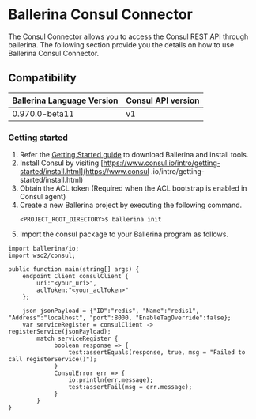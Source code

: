 # Ballerina Consul Connector

The Consul Connector allows you to access the Consul REST API through ballerina. 
The following section provide you the details on how to use Ballerina Consul Connector.

## Compatibility
| Ballerina Language Version | Consul API version  |
| ------------- | -----|
| 0.970.0-beta11 | v1 |

### Getting started
1. Refer the [Getting Started guide](https://ballerina.io/learn/getting-started/) to download Ballerina and install tools.
2. Install Consul by visiting [https://www.consul.io/intro/getting-started/install.html](https://www.consul
   .io/intro/getting-started/install.html)
3. Obtain the ACL token (Required when the ACL bootstrap is enabled in Consul agent)
4. Create a new Ballerina project by executing the following command.
    ```ballerina
    <PROJECT_ROOT_DIRECTORY>$ ballerina init
    ```
5. Import the consul package to your Ballerina program as follows.

```ballerina
import ballerina/io;
import wso2/consul;

public function main(string[] args) {
    endpoint Client consulClient {
        uri:"<your_uri>",
        aclToken:"<your_aclToken>"
    };
    
    json jsonPayload = {"ID":"redis", "Name":"redis1", "Address":"localhost", "port":8000, "EnableTagOverride":false};
    var serviceRegister = consulClient -> registerService(jsonPayload);
        match serviceRegister {
             boolean response => {
                 test:assertEquals(response, true, msg = "Failed to call registerService()");
             }
             ConsulError err => {
                 io:println(err.message);
                 test:assertFail(msg = err.message);
             }
        }
}
```
